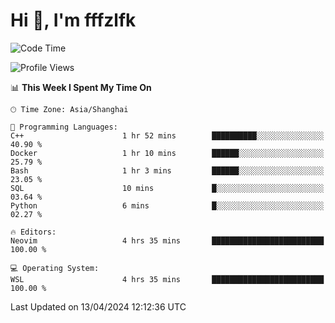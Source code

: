 # Hi 👋, I'm fffzlfk

<!--START_SECTION:waka-->
![Code Time](http://img.shields.io/badge/Code%20Time-691%20hrs%2025%20mins-blue)

![Profile Views](http://img.shields.io/badge/Profile%20Views-0-blue)

📊 **This Week I Spent My Time On** 

```text
🕑︎ Time Zone: Asia/Shanghai

💬 Programming Languages: 
C++                      1 hr 52 mins        ██████████░░░░░░░░░░░░░░░   40.90 % 
Docker                   1 hr 10 mins        ██████░░░░░░░░░░░░░░░░░░░   25.79 % 
Bash                     1 hr 3 mins         ██████░░░░░░░░░░░░░░░░░░░   23.05 % 
SQL                      10 mins             █░░░░░░░░░░░░░░░░░░░░░░░░   03.64 % 
Python                   6 mins              █░░░░░░░░░░░░░░░░░░░░░░░░   02.27 % 

🔥 Editors: 
Neovim                   4 hrs 35 mins       █████████████████████████   100.00 % 

💻 Operating System: 
WSL                      4 hrs 35 mins       █████████████████████████   100.00 % 
```


 Last Updated on 13/04/2024 12:12:36 UTC
<!--END_SECTION:waka-->
